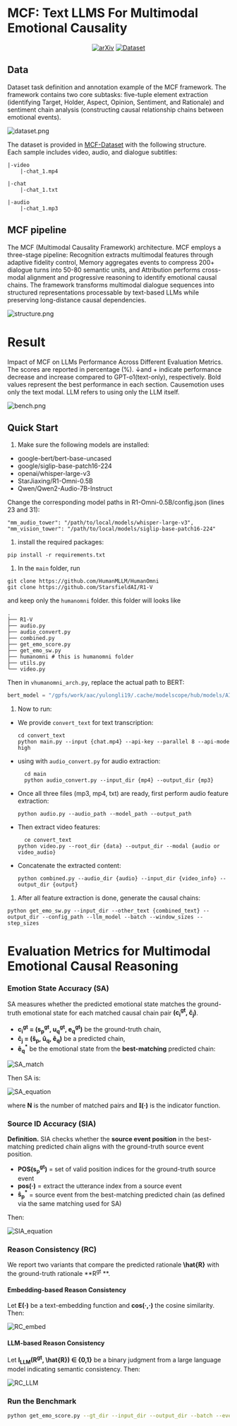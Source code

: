 # MCF: Text LLMS For Multimodal Emotional Causality

<div align="center">

[![arXiv](https://img.shields.io/badge/📚%20Arxiv-Coming%20soon-ff0000)](#)
[![Dataset](https://img.shields.io/badge/🤗%20Dataset-MCF-blueviolet)](https://huggingface.co/datasets/ZHANGYUXUAN-zR/MCF-Dataset)
</div>

## Data

Dataset task definition and annotation example of the MCF framework. The framework contains two core subtasks:
five-tuple
element extraction (identifying Target, Holder, Aspect, Opinion, Sentiment, and Rationale) and sentiment chain
analysis (constructing causal
relationship chains between emotional events).

![dataset.png](resources/dataset.png)

The dataset is provided in [MCF-Dataset](https://huggingface.co/datasets/ZHANGYUXUAN-zR/MCF-Dataset)
with the following structure.  
Each sample includes video, audio, and dialogue subtitles:

```
|-video
    |-chat_1.mp4

|-chat
    |-chat_1.txt

|-audio
    |-chat_1.mp3
```

## MCF pipeline

The MCF (Multimodal Causality Framework) architecture. MCF employs a three-stage pipeline: Recognition extracts
multimodal features through adaptive fidelity control, Memory aggregates events to compress 200+ dialogue turns into
50-80 semantic
units, and Attribution performs cross-modal alignment and progressive reasoning to identify emotional causal chains. The
framework
transforms multimodal dialogue sequences into structured representations processable by text-based LLMs while preserving
long-distance causal
dependencies.

![structure.png](resources/structure.png)

# Result

Impact of MCF on LLMs Performance Across Different Evaluation Metrics. The scores are reported in percentage (%). ↓and +
indicate performance decrease and increase compared to GPT-o1(text-only), respectively. Bold values represent the best
performance in each
section. Causemotion uses only the text modal. LLM refers to using only the LLM itself.

![bench.png](resources/bench.png)

## Quick Start

1. Make sure the following models are installed:

+ google-bert/bert-base-uncased
+ google/siglip-base-patch16-224
+ openai/whisper-large-v3
+ StarJiaxing/R1-Omni-0.5B
+ Qwen/Qwen2-Audio-7B-Instruct

Change the corresponding model paths in R1-Omni-0.5B/config.json (lines 23 and 31):

```
"mm_audio_tower": "/path/to/local/models/whisper-large-v3",
"mm_vision_tower": "/path/to/local/models/siglip-base-patch16-224"
```

1. install the required packages:

```shell
pip install -r requirements.txt
```

1. In the `main` folder, run

```shell
git clone https://github.com/HumanMLLM/HumanOmni
git clone https://github.com/StarsfieldAI/R1-V
```

and keep only the `humanomni` folder. this folder will looks like

```
.
├── R1-V
├── audio.py
├── audio_convert.py
├── combined.py
├── get_emo_score.py
├── get_emo_sw.py
├── humanomni # this is humanomni folder
├── utils.py
└── video.py
```

Then in `vhumanomni_arch.py`, replace the actual path to BERT:

```python
bert_model = "/gpfs/work/aac/yulongli19/.cache/modelscope/hub/models/AI-ModelScope/bert-base-uncased"  # change to your BERT model path
```

1. Now to run:

+ We provide `convert_text` for text transcription:

    ```
    cd convert_text
    python main.py --input {chat.mp4} --api-key --parallel 8 --api-mode high
    ```

+ using with `audio_convert.py` for audio extraction:

  ```
    cd main
    python audio_convert.py --input_dir {mp4} --output_dir {mp3}
    ```

+ Once all three files (mp3, mp4, txt) are ready, first perform audio feature extraction:

    ```
  python audio.py --audio_path --model_path --output_path
    ```

+ Then extract video features:

  ```shell
    ce convert_text
  python video.py --root_dir {data} --output_dir --modal {audio or video_audio}
    ```

+ Concatenate the extracted content:

    ```shell
  python combined.py --audio_dir {audio} --input_dir {video_info} --output_dir {output}
  ```

1. After all feature extraction is done, generate the causal chains:

```shell
python get_emo_sw.py --input_dir --other_text {combined_text} --output_dir --config_path --llm_model --batch --window_sizes --step_sizes
```

# Evaluation Metrics for Multimodal Emotional Causal Reasoning

### Emotion State Accuracy (SA)

SA measures whether the predicted emotional state matches the ground-truth emotional state for each matched causal chain
pair **(c<sub>i</sub><sup>gt</sup>, ĉ<sub>j</sub>)**.

- **c<sub>i</sub><sup>gt</sup> = (s<sub>p</sub><sup>gt</sup>, u<sub>q</sub><sup>gt</sup>, e<sub>q</sub><sup>gt</sup>)**
  be the ground-truth chain,
- **ĉ<sub>j</sub> = (ŝ<sub>p</sub>, û<sub>q</sub>, ê<sub>q</sub>)** be a predicted chain,
- **ê<sub>q</sub><sup>*</sup>** be the emotional state from the **best-matching** predicted chain:

![SA_match](https://latex.codecogs.com/svg.latex?\hat{e}_q^{*}=\arg\max_{\hat{c}_j}\mathrm{Similarity}(c_i^{gt},\hat{c}_j))

Then SA is:

![SA_equation](https://latex.codecogs.com/svg.latex?\mathrm{SA}=\frac{1}{N}\sum_{i=1}^{N}\mathbb{I}(e_q^{gt}=\hat{e}_q^{*}))

where **N** is the number of matched pairs and **𝕀(·)** is the indicator function.

### Source ID Accuracy (SIA)

**Definition.** SIA checks whether the **source event position** in the best-matching predicted chain aligns with the
ground-truth source event position.

- **POS(s<sub>p</sub><sup>gt</sup>)** = set of valid position indices for the ground-truth source event
- **pos(·)** = extract the utterance index from a source event
- **ŝ<sub>p</sub><sup>*</sup>** = source event from the best-matching predicted chain (as defined via the same matching
  used for SA)

Then:

![SIA_equation](https://latex.codecogs.com/svg.latex?\mathrm{SIA}=\frac{1}{N}\sum_{i=1}^{N}\mathbb{I}(\mathrm{pos}(\hat{s}_p^{*})\in\mathrm{POS}(s_p^{gt})))

### Reason Consistency (RC)

We report two variants that compare the predicted rationale **\hat{R}** with the ground-truth rationale **R<sup>gt</sup>
**.

#### Embedding-based Reason Consistency

Let **E(·)** be a text-embedding function and **cos(·,·)** the cosine similarity. Then:

![RC_embed](https://latex.codecogs.com/svg.latex?\mathrm{RC}_{\text{embed}}=\frac{1}{N}\sum_{i=1}^{N}\cos(E(R^{gt}),E(\hat{R})))

#### LLM-based Reason Consistency

Let **I<sub>LLM</sub>(R<sup>gt</sup>, \hat{R}) ∈ {0,1}** be a binary judgment from a large language model indicating
semantic consistency. Then:

![RC_LLM](https://latex.codecogs.com/svg.latex?\mathrm{RC}_{\text{LLM}}=\frac{1}{N}\sum_{i=1}^{N}\mathbb{I}_{\text{LLM}}(R^{gt},\hat{R}))

### Run the Benchmark

```bash
python get_emo_score.py --gt_dir --input_dir --output_dir --batch --event_threshold
```
